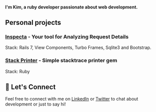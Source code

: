 #### I'm Kim, a ruby developer passionate about web development.

## Personal projects

### [Inspecta](https://github.com/kimpastro/inspecta) - Your tool for Analyzing Request Details
Stack: Rails 7, View Components, Turbo Frames, Sqlite3 and Bootstrap.

### [Stack Printer](https://github.com/kimpastro/stack_printer) - Simple stacktrace printer gem
Stack: Ruby

## 🤝 Let's Connect

Feel free to connect with me on [LinkedIn](https://linkedin.com/in/kimpastro) or [Twitter](https://twitter.com/kimpastro) to chat about development or just to say hi!
